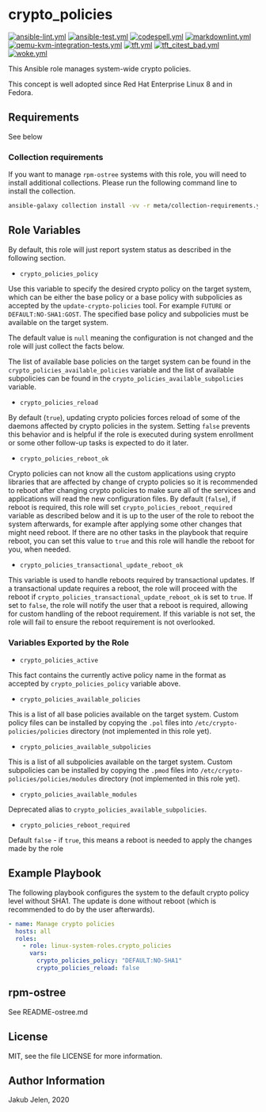 # crypto_policies

[![ansible-lint.yml](https://github.com/linux-system-roles/crypto_policies/actions/workflows/ansible-lint.yml/badge.svg)](https://github.com/linux-system-roles/crypto_policies/actions/workflows/ansible-lint.yml) [![ansible-test.yml](https://github.com/linux-system-roles/crypto_policies/actions/workflows/ansible-test.yml/badge.svg)](https://github.com/linux-system-roles/crypto_policies/actions/workflows/ansible-test.yml) [![codespell.yml](https://github.com/linux-system-roles/crypto_policies/actions/workflows/codespell.yml/badge.svg)](https://github.com/linux-system-roles/crypto_policies/actions/workflows/codespell.yml) [![markdownlint.yml](https://github.com/linux-system-roles/crypto_policies/actions/workflows/markdownlint.yml/badge.svg)](https://github.com/linux-system-roles/crypto_policies/actions/workflows/markdownlint.yml) [![qemu-kvm-integration-tests.yml](https://github.com/linux-system-roles/crypto_policies/actions/workflows/qemu-kvm-integration-tests.yml/badge.svg)](https://github.com/linux-system-roles/crypto_policies/actions/workflows/qemu-kvm-integration-tests.yml) [![tft.yml](https://github.com/linux-system-roles/crypto_policies/actions/workflows/tft.yml/badge.svg)](https://github.com/linux-system-roles/crypto_policies/actions/workflows/tft.yml) [![tft_citest_bad.yml](https://github.com/linux-system-roles/crypto_policies/actions/workflows/tft_citest_bad.yml/badge.svg)](https://github.com/linux-system-roles/crypto_policies/actions/workflows/tft_citest_bad.yml) [![woke.yml](https://github.com/linux-system-roles/crypto_policies/actions/workflows/woke.yml/badge.svg)](https://github.com/linux-system-roles/crypto_policies/actions/workflows/woke.yml)

This Ansible role manages system-wide crypto policies.

This concept is well adopted since Red Hat Enterprise Linux 8 and in Fedora.

## Requirements

See below

### Collection requirements

If you want to manage `rpm-ostree` systems with this role, you will need to
install additional collections.  Please run the following command line to
install the collection.

```bash
ansible-galaxy collection install -vv -r meta/collection-requirements.yml
```

## Role Variables

By default, this role will just report system status as described in the
following section.

* `crypto_policies_policy`

Use this variable to specify the desired crypto policy on the target system,
which can be either the base policy or a base policy with subpolicies
as accepted by the `update-crypto-policies` tool. For example `FUTURE` or
`DEFAULT:NO-SHA1:GOST`. The specified base policy and subpolicies  <!-- codespell:ignore gost -->
must be available on the target system.

The default value is `null` meaning the configuration is not changed and
the role will just collect the facts below.

The list of available base policies on the target system can be found in the
`crypto_policies_available_policies` variable and the list of available
subpolicies can be found in the `crypto_policies_available_subpolicies` variable.

* `crypto_policies_reload`

By default (`true`), updating crypto policies forces reload of some of
the daemons affected by crypto policies in the system. Setting `false`
prevents this behavior and is helpful if the role is executed during system
enrollment or some other follow-up tasks is expected to do it later.

* `crypto_policies_reboot_ok`

Crypto policies can not know all the custom applications using crypto
libraries that are affected by change of crypto policies so it is recommended
to reboot after changing crypto policies to make sure all of the services
and applications will read the new configuration files. By default (`false`),
if reboot is required, this role will set `crypto_policies_reboot_required`
variable as described below and it is up to the user of the role to reboot
the system afterwards, for example after applying some other changes that might
need reboot. If there are no other tasks in the playbook that require reboot,
you can set this value to `true` and this role will handle the reboot for you,
when needed.

* `crypto_policies_transactional_update_reboot_ok`

This variable is used to handle reboots required by transactional updates.
If a transactional update requires a reboot, the role will proceed with the
reboot if `crypto_policies_transactional_update_reboot_ok` is set to `true`. If set
to `false`, the role will notify the user that a reboot is required, allowing
for custom handling of the reboot requirement. If this variable is not set,
the role will fail to ensure the reboot requirement is not overlooked.

### Variables Exported by the Role

* `crypto_policies_active`

This fact contains the currently active policy name in the format as accepted
by `crypto_policies_policy` variable above.

* `crypto_policies_available_policies`

This is a list of all base policies available on the target system.
Custom policy files can be installed by copying the `.pol` files into
`/etc/crypto-policies/policies` directory (not implemented in this role yet).

* `crypto_policies_available_subpolicies`

This is a list of all subpolicies available on the target system.
Custom subpolicies can be installed by copying the `.pmod` files into
`/etc/crypto-policies/policies/modules` directory (not implemented in this
role yet).

* `crypto_policies_available_modules`

Deprecated alias to `crypto_policies_available_subpolicies`.

* `crypto_policies_reboot_required`

Default `false` - if `true`, this means a reboot is needed to apply
the changes made by the role

## Example Playbook

The following playbook configures the system to the default crypto policy
level without SHA1. The update is done without reboot (which is recommended
to do by the user afterwards).

```yaml
- name: Manage crypto policies
  hosts: all
  roles:
    - role: linux-system-roles.crypto_policies
      vars:
        crypto_policies_policy: "DEFAULT:NO-SHA1"
        crypto_policies_reload: false

```

## rpm-ostree

See README-ostree.md

## License

MIT, see the file LICENSE for more information.

## Author Information

Jakub Jelen, 2020
